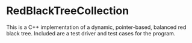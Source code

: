 # RedBlackTreeCollection
This is a C++ implementation of a dynamic, pointer-based, balanced red black tree.
Included are a test driver and test cases for the program.
